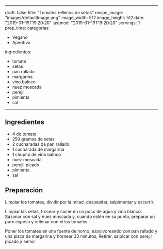 
---
draft: false
title: "Tomates rellenos de setas"
recipe_image: "images/defaultImage.png"
image_width: 512
image_height: 512
date: "2019-01-19T19:20:20"
lastmod: "2019-01-19T19:20:20"
servings: 1
prep_time: 
categorias:
  - Vegano
  - Aperitivo

ingredientes:
  - tomate
  - setas
  - pan rallado
  - margarina
  - vino balnco
  - nuez moscada
  - perejil
  - pimienta
  - sal
---

## Ingredientes
- 4  de tomate
- 250 gramos de setas
- 2 cucharadas de pan rallado
- 1 cucharada de margarina
- 1 chupito de vino balnco
- nuez moscada
- perejil picado
- pimienta
- sal

## Preparación
Limpiar los tomates, dividir por la mitad, despepitar, salpimentar y escurrir.

Limpiar las setas, trocear y cocer en un poco de agua y vino blanco. Sazonar con sal y nuez moscada y, cuando estén en su punto, preparar un pure espeso y rellenar con el los tomates.

Poner los tomates en una fuente de horno, espolvoreando con pan rallado y una pizca de margarina y hornear 30 minutos; Retirar, salpicar con perejil picado y servir.


